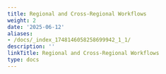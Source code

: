 ```yaml
---
title: Regional and Cross-Regional Workflows
weight: 2
date: '2025-06-12'
aliases:
- /docs/_index_1748146058258699942_1_1/
description: ''
linkTitle: Regional and Cross-Regional Workflows
type: docs
---
```


